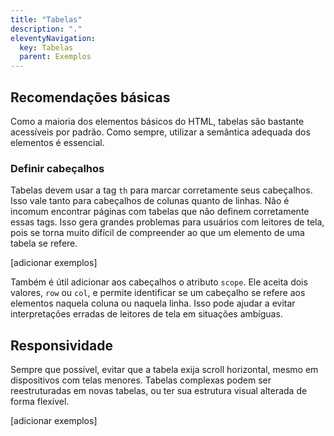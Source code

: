 ```yaml
---
title: "Tabelas"
description: "."
eleventyNavigation:
  key: Tabelas
  parent: Exemplos
---
```


## Recomendações básicas

Como a maioria dos elementos básicos do HTML, tabelas são bastante acessíveis por padrão. Como sempre, utilizar a semântica adequada dos elementos é essencial.

### Definir cabeçalhos

Tabelas devem usar a tag `th` para marcar corretamente seus cabeçalhos. Isso vale tanto para cabeçalhos de colunas quanto de linhas. Não é incomum encontrar páginas com tabelas que não definem corretamente essas tags. Isso gera grandes problemas para usuários com leitores de tela, pois se torna muito difícil de compreender ao que um elemento de uma tabela se refere.

[adicionar exemplos]

Também é útil adicionar aos cabeçalhos o atributo `scope`. Ele aceita dois valores, `row` ou `col`, e permite identificar se um cabeçalho se refere aos elementos naquela coluna ou naquela linha. Isso pode ajudar a evitar interpretações erradas de leitores de tela em situações ambíguas.

## Responsividade

Sempre que possível, evitar que a tabela exija scroll horizontal, mesmo em dispositivos com telas menores. Tabelas complexas podem ser reestruturadas em novas tabelas, ou ter sua estrutura visual alterada de forma flexível.

[adicionar exemplos]